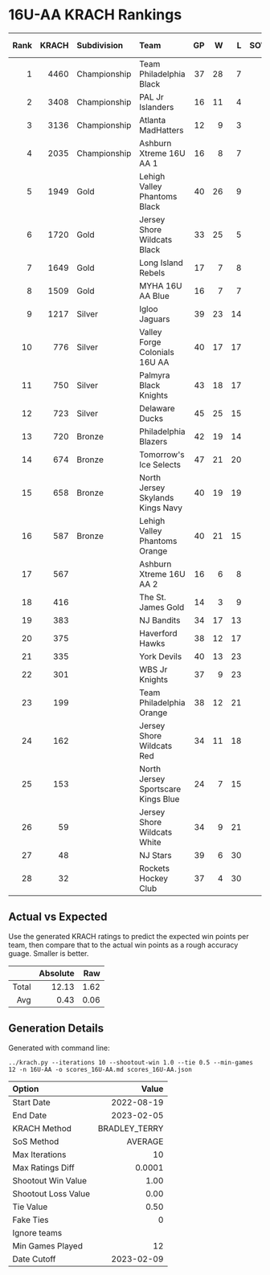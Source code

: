# 16U-AA KRACH Rankings
Rank|KRACH|Subdivision|Team|GP|W|L|SOW|SOL|T|SoS|Exp Wins|Win Diff
---:|---:|:---|:---|---:|---:|---:|---:|---:|---:|---:|---:|---:
1|4460|Championship|Team Philadelphia Black|37|28|7|2|0|0|2622|28.0|-2.0
2|3408|Championship|PAL Jr Islanders|16|11|4|1|0|0|3091|11.4|-0.6
3|3136|Championship|Atlanta MadHatters|12|9|3|0|0|0|1672|8.5|-0.5
4|2035|Championship|Ashburn Xtreme 16U AA 1|16|8|7|0|1|0|4501|7.6|-0.4
5|1949|Gold|Lehigh Valley Phantoms Black|40|26|9|3|2|0|1461|28.4|-0.6
6|1720|Gold|Jersey Shore Wildcats Black|33|25|5|0|3|0|708|24.9|-0.1
7|1649|Gold|Long Island Rebels|17|7|8|2|0|0|3040|8.6|-0.4
8|1509|Gold|MYHA 16U AA Blue|16|7|7|2|0|0|2993|8.7|-0.3
9|1217|Silver|Igloo Jaguars|39|23|14|1|1|0|1384|23.9|-0.1
10|776|Silver|Valley Forge Colonials 16U AA|40|17|17|3|3|0|1072|19.9|-0.1
11|750|Silver|Palmyra Black Knights|43|18|17|4|4|0|1091|22.0|0.0
12|723|Silver|Delaware Ducks|45|25|15|2|3|0|627|27.5|0.5
13|720|Bronze|Philadelphia Blazers|42|19|14|3|6|0|1311|22.1|0.1
14|674|Bronze|Tomorrow's Ice Selects|47|21|20|3|3|0|953|24.1|0.1
15|658|Bronze|North Jersey Skylands Kings Navy|40|19|19|2|0|0|899|21.3|0.3
16|587|Bronze|Lehigh Valley Phantoms Orange|40|21|15|3|1|0|636|24.9|0.9
17|567||Ashburn Xtreme 16U AA 2|16|6|8|2|0|0|940|8.0|0.0
18|416||The St. James Gold|14|3|9|2|0|0|1064|5.0|-0.0
19|383||NJ Bandits|34|17|13|2|2|0|506|20.0|1.0
20|375||Haverford Hawks|38|12|17|3|6|0|1003|15.2|0.2
21|335||York Devils|40|13|23|2|2|0|938|15.2|0.2
22|301||WBS Jr Knights|37|9|23|5|0|0|815|14.3|0.3
23|199||Team Philadelphia Orange|38|12|21|3|2|0|515|15.6|0.6
24|162||Jersey Shore Wildcats Red|34|11|18|1|4|0|663|12.5|0.5
25|153||North Jersey Sportscare Kings Blue|24|7|15|2|0|0|694|9.5|0.5
26|59||Jersey Shore Wildcats White|34|9|21|0|4|0|558|9.8|0.8
27|48||NJ Stars|39|6|30|1|2|0|844|7.5|0.5
28|32||Rockets Hockey Club|37|4|30|2|1|0|363|6.4|0.4

## Actual vs Expected
Use the generated KRACH ratings to predict the expected win points per team, then compare that to the actual win points as a rough accuracy guage. Smaller is better.

||Absolute|Raw
|---:|---:|---:
|Total|12.13|1.62
|Avg|0.43|0.06

## Generation Details

Generated with command line:
```
../krach.py --iterations 10 --shootout-win 1.0 --tie 0.5 --min-games 12 -n 16U-AA -o scores_16U-AA.md scores_16U-AA.json
```

| Option | Value |
| :----- | ----: |
| Start Date | 2022-08-19 |
| End Date | 2023-02-05 |
| KRACH Method | BRADLEY_TERRY |
| SoS Method | AVERAGE |
| Max Iterations | 10 |
| Max Ratings Diff | 0.0001 |
| Shootout Win Value | 1.00 |
| Shootout Loss Value | 0.00 |
| Tie Value | 0.50 |
| Fake Ties | 0 |
| Ignore teams |  |
| Min Games Played | 12 |
| Date Cutoff | 2023-02-09 |

